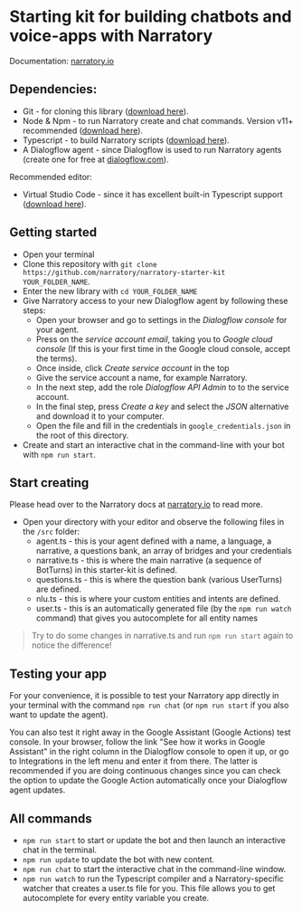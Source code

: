 # Starting kit for building chatbots and voice-apps with Narratory

Documentation: [narratory.io](https://narratory.io)

## Dependencies:
* Git - for cloning this library ([download here](https://git-scm.com/downloads)).
* Node & Npm - to run Narratory create and chat commands. Version v11+ recommended ([download here](https://nodejs.org/en/download/)).
* Typescript - to build Narratory scripts ([download here](https://www.typescriptlang.org/)).
* A Dialogflow agent - since Dialogflow is used to run Narratory agents (create one for free at [dialogflow.com](https://dialogflow.com)).

Recommended editor:
* Virtual Studio Code - since it has excellent built-in Typescript support ([download here](https://code.visualstudio.com/)).

## Getting started

* Open your terminal
* Clone this repository with `git clone https://github.com/narratory/narratory-starter-kit YOUR_FOLDER_NAME`.
* Enter the new library with `cd YOUR_FOLDER_NAME`
* Give Narratory access to your new Dialogflow agent by following these steps:
  * Open your browser and go to settings in the _Dialogflow console_ for your agent.
  * Press on the _service account email_, taking you to _Google cloud console_ (If this is your first time in the Google cloud console, accept the terms).
  * Once inside, click _Create service account_ in the top 
  * Give the service account a name, for example Narratory.
  * In the next step, add the role _Dialogflow API Admin_ to to the service account.
  * In the final step, press _Create a key_ and select the _JSON_ alternative and download it to your computer.
  * Open the file and fill in the credentials in `google_credentials.json` in the root of this directory.
* Create and start an interactive chat in the command-line with your bot with `npm run start`.

## Start creating 

Please head over to the Narratory docs at [narratory.io](https://narratory.io) to read more.

* Open your directory with your editor and observe the following files in the `/src` folder:
  * agent.ts - this is your agent defined with a name, a language, a narrative, a questions bank, an array of bridges and your credentials
  * narrative.ts - this is where the main narrative (a sequence of BotTurns) in this starter-kit is defined. 
  * questions.ts - this is where the question bank (various UserTurns) are defined.
  * nlu.ts - this is where your custom entities and intents are defined.
  * user.ts - this is an automatically generated file (by the `npm run watch` command) that gives you autocomplete for all entity names

> Try to do some changes in narrative.ts and run `npm run start` again to notice the difference!

## Testing your app

For your convenience, it is possible to test your Narratory app directly in your terminal with the command `npm run chat` (or `npm run start` if you also want to update the agent). 

You can also test it right away in the Google Assistant (Google Actions) test console. In your browser, follow the link "See how it works in Google Assistant" in the right column in the Dialogflow console to open it up, or go to Integrations in the left menu and enter it from there. The latter is recommended if you are doing continuous changes since you can check the option to update the Google Action automatically once your Dialogflow agent updates.

## All commands

* `npm run start` to start or update the bot and then launch an interactive chat in the terminal.
* `npm run update` to update the bot with new content.
* `npm run chat` to start the interactive chat in the command-line window.
* `npm run watch` to run the Typescript compiler and a Narratory-specific watcher that creates a user.ts file for you. This file allows you to get autocomplete for every entity variable you create.

